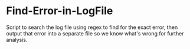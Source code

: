 # Find-Error-in-LogFile
Script to search the log file using regex to find for the exact error, then output that error into a separate file so we know what's wrong for further analysis.
